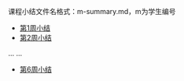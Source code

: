 课程小结文件名格式：m-summary.md，m为学生编号

- [第1周小结](../Study-Memo/0-Day0.md)
- [第2周小结](../Study-Memo/0-Day1.md)

... ...

- [第6周小结](../Study-Memo/0-Day6.md)
